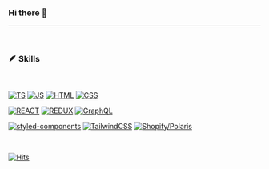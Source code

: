 ### Hi there 👋

---

<br>

### 🪶 **Skills**

<br>

[![TS](https://img.shields.io/badge/Typescript-1a237e?style=for-the-badge&logo=Typescript&logoColor=white)](https://github.com/Gryffindor0ne) 
[![JS](https://img.shields.io/badge/Javascript-ffeb3b?style=for-the-badge&logo=JavaScript&logoColor=white)](https://github.com/Gryffindor0ne)   [![HTML](https://img.shields.io/badge/HTML-1976d2?style=for-the-badge&logo=HTML5&logoColor=white)](https://github.com/Gryffindor0ne)   [![CSS](https://img.shields.io/badge/CSS-ff69b4?style=for-the-badge&logo=CSS3&logoColor=white)](https://github.com/Gryffindor0ne)

[![REACT](https://img.shields.io/badge/REACT-61DAFB?style=for-the-badge&logo=React&logoColor=white)](https://github.com/Gryffindor0ne) [![REDUX](https://img.shields.io/badge/REDUX-69f0ae?style=for-the-badge&logo=Redux&logoColor=white)](https://github.com/Gryffindor0ne) [![GraphQL](https://img.shields.io/badge/GraphQL-E10098?style=for-the-badge&logo=GraphQL&logoColor=white)](https://github.com/Gryffindor0ne) 

[![styled-components](https://img.shields.io/badge/Styled_Components-DB7093?style=for-the-badge&logo=styled-components&logoColor=white)](https://github.com/Gryffindor0ne) [![TailwindCSS](https://img.shields.io/badge/TailwindCSS-06B6D4?style=for-the-badge&logo=TailwindCSS&logoColor=white)](https://github.com/Gryffindor0ne) [![Shopify/Polaris](https://img.shields.io/badge/Shopify/Polaris-7AB55C?style=for-the-badge&logo=Shopify&logoColor=white)](https://github.com/Gryffindor0ne)


<br>


[![Hits](https://hits.seeyoufarm.com/api/count/incr/badge.svg?url=https%3A%2F%2Fgithub.com%2FGryffindor0ne&count_bg=%2308F700&title_bg=%23806BEF&icon=&icon_color=%23367DCD&title=hits&edge_flat=false)](https://hits.seeyoufarm.com)
